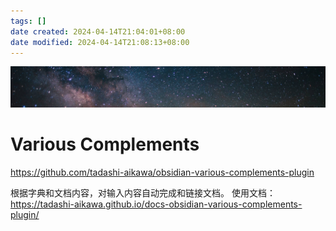 ```yaml
---
tags: []
date created: 2024-04-14T21:04:01+08:00
date modified: 2024-04-14T21:08:13+08:00
---
```


![](../_templates/background-8.jpg#background_fade)

# Various Complements

<https://github.com/tadashi-aikawa/obsidian-various-complements-plugin>

根据字典和文档内容，对输入内容自动完成和链接文档。
使用文档：<https://tadashi-aikawa.github.io/docs-obsidian-various-complements-plugin/>
